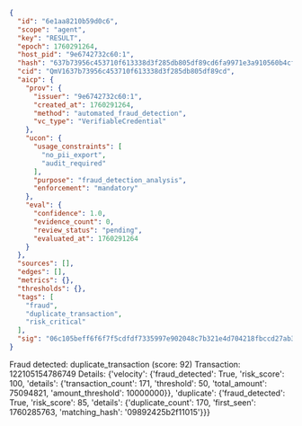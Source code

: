 ```json
{
  "id": "6e1aa8210b59d0c6",
  "scope": "agent",
  "key": "RESULT",
  "epoch": 1760291264,
  "host_pid": "9e6742732c60:1",
  "hash": "637b73956c453710f613338d3f285db805df89cd6fa9971e3a910560b4cf27a5",
  "cid": "QmV1637b73956c453710f613338d3f285db805df89cd",
  "aicp": {
    "prov": {
      "issuer": "9e6742732c60:1",
      "created_at": 1760291264,
      "method": "automated_fraud_detection",
      "vc_type": "VerifiableCredential"
    },
    "ucon": {
      "usage_constraints": [
        "no_pii_export",
        "audit_required"
      ],
      "purpose": "fraud_detection_analysis",
      "enforcement": "mandatory"
    },
    "eval": {
      "confidence": 1.0,
      "evidence_count": 0,
      "review_status": "pending",
      "evaluated_at": 1760291264
    }
  },
  "sources": [],
  "edges": [],
  "metrics": {},
  "thresholds": {},
  "tags": [
    "fraud",
    "duplicate_transaction",
    "risk_critical"
  ],
  "sig": "06c105beff6f6f7f5cdfdf7335997e902048c7b321e4d704218fbccd27ab3aa9"
}
```

Fraud detected: duplicate_transaction (score: 92)
Transaction: 122105154786749
Details: {'velocity': {'fraud_detected': True, 'risk_score': 100, 'details': {'transaction_count': 171, 'threshold': 50, 'total_amount': 75094821, 'amount_threshold': 10000000}}, 'duplicate': {'fraud_detected': True, 'risk_score': 85, 'details': {'duplicate_count': 170, 'first_seen': 1760285763, 'matching_hash': '09892425b2f11015'}}}